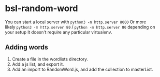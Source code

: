 # bsl-random-word

You can start a local server with `python3 -m http.server 8000`
Or more likely `python3 -m http.server 80` / `python -m http.server 80` depending on your setup
It doesn't require any particular virtualenv.

## Adding words

1. Create a file in the wordlists directory.
2. Add a js list, and export it.
3. Add an import to RandomWord.js, and add the collection to masterList.
